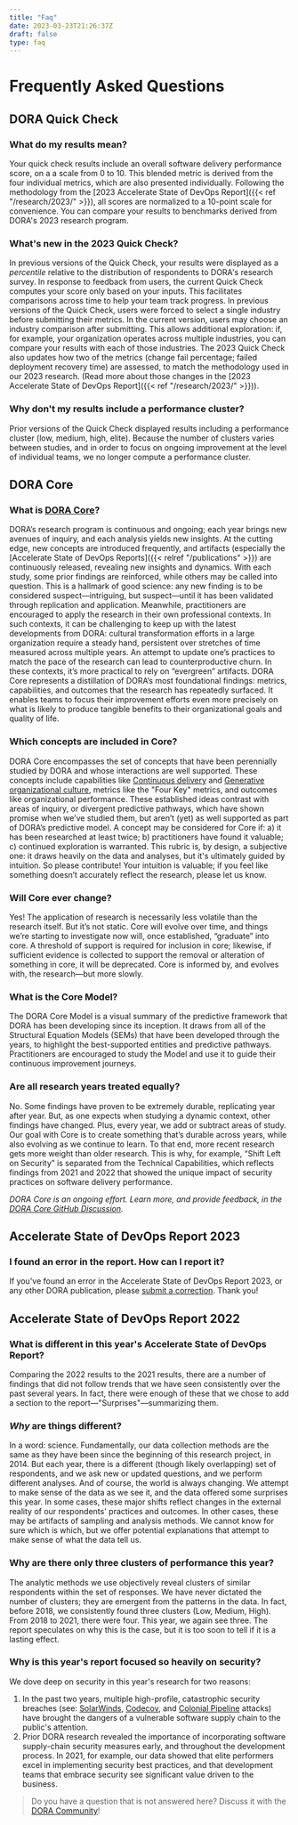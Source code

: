 ```yaml
---
title: "Faq"
date: 2023-03-23T21:26:37Z
draft: false
type: faq
---
```


# Frequently Asked Questions

## DORA Quick Check
### What do my results mean?
Your quick check results include an overall software delivery performance score, on a a scale from 0 to 10. This blended metric is derived from the four individual metrics, which are also presented individually. Following the methodology from the [2023 Accelerate State of DevOps Report]({{< ref "/research/2023/" >}}), all scores are normalized to a 10-point scale for convenience. You can compare your results to benchmarks derived from DORA's 2023 research program.

### What's new in the 2023 Quick Check?
In previous versions of the Quick Check, your results were displayed as a _percentile_ relative to the distribution of respondents to DORA's research survey. In response to feedback from users, the current Quick Check computes your score only based on your inputs. This facilitates comparisons across time to help your team track progress. In previous versions of the Quick Check, users were forced to select a single industry before submitting their metrics. In the current version, users may choose an industry comparison after submitting. This allows additional exploration: if, for example, your organization operates across multiple industries, you can compare your results with each of those industries. The 2023 Quick Check also updates how two of the metrics (change fail percentage; failed deployment recovery time) are assessed, to match the methodology used in our 2023 research. (Read more about those changes in the [2023 Accelerate State of DevOps Report]({{< ref "/research/2023/" >}})).

### Why don't my results include a performance cluster?
Prior versions of the Quick Check displayed results including a performance cluster (low, medium, high, elite). Because the number of clusters varies between studies, and in order to focus on ongoing improvement at the level of individual teams, we no longer compute a performance cluster.

## DORA Core
### What is [DORA Core](/core/)?
DORA’s research program is continuous and ongoing; each year brings new avenues of inquiry, and each analysis yields new insights. At the cutting edge, new concepts are introduced frequently, and artifacts (especially the [Accelerate State of DevOps Reports]({{< relref "/publications" >}}) are continuously released, revealing new insights and dynamics. With each study, some prior findings are reinforced, while others may be called into question. This is a hallmark of good science: any new finding is to be considered suspect—intriguing, but suspect—until it has been validated through replication and application. Meanwhile, practitioners are encouraged to apply the research in their own professional contexts. In such contexts, it can be challenging to keep up with the latest developments from DORA: cultural transformation efforts in a large organization require a steady hand, persistent over stretches of time measured across multiple years. An attempt to update one’s practices to match the pace of the research can lead to counterproductive churn. In these contexts, it’s more practical to rely on “evergreen” artifacts. DORA Core represents a distillation of DORA’s most foundational findings: metrics, capabilities, and outcomes that the research has repeatedly surfaced. It enables teams to focus their improvement efforts even more precisely on what is likely to produce tangible benefits to their organizational goals and quality of life.

### Which concepts are included in Core?
DORA Core encompasses the set of concepts that have been perennially studied by DORA and whose interactions are well supported. These concepts include capabilities like [Continuous delivery](/devops-capabilities/technical/continuous-delivery) and [Generative organizational culture](/devops-capabilities/cultural/generative-organizational-culture), metrics like the "Four Key" metrics, and outcomes like organizational performance. These established ideas contrast with areas of inquiry, or divergent predictive pathways, which have shown promise when we’ve studied them, but aren’t (yet) as well supported as part of DORA’s predictive model. A concept may be considered for Core if: a) it has been researched at least twice; b) practitioners have found it valuable; c) continued exploration is warranted. This rubric is, by design, a subjective one: it draws heavily on the data and analyses, but it's ultimately guided by intuition. So please contribute! Your intuition is valuable; if you feel like something doesn’t accurately reflect the research, please let us know.

### Will Core ever change?
Yes! The application of research is necessarily less volatile than the research itself. But it’s not static. Core will evolve over time, and things we’re starting to investigate now will, once established, “graduate” into core. A threshold of support is required for inclusion in core; likewise, if sufficient evidence is collected to support the removal or alteration of something in core, it will be deprecated. Core is informed by, and evolves with, the research—but more slowly.

### What is the Core Model?
The DORA Core Model is a visual summary of the predictive framework that DORA has been developing since its inception. It draws from all of the Structural Equation Models (SEMs) that have been developed through the years, to highlight the best-supported entities and predictive pathways. Practitioners are encouraged to study the Model and use it to guide their continuous improvement journeys.

### Are all research years treated equally?
No. Some findings have proven to be extremely durable, replicating year after year. But, as one expects when studying a dynamic context, other findings have changed. Plus, every year, we add or subtract areas of study. Our goal with Core is to create something that’s durable across years, while also evolving as we continue to learn. To that end, more recent research gets more weight than older research. This is why, for example, “Shift Left on Security” is separated from the Technical Capabilities, which reflects findings from 2021 and 2022 that showed the unique impact of security practices on software delivery performance.

_DORA Core is an ongoing effort. Learn more, and provide feedback, in the [DORA Core GitHub Discussion](https://github.com/dora-team/dora.dev/discussions/265)._

## Accelerate State of DevOps Report 2023
### I found an error in the report. How can I report it?
If you've found an error in the Accelerate State of DevOps Report 2023, or any other DORA publication, please [submit a correction](/contact/?inquiry_type=Errata&errata_pub=Accelerate+State+of+DevOps+Report+2023). Thank you!

## Accelerate State of DevOps Report 2022
### What is different in this year's Accelerate State of DevOps Report?
Comparing the 2022 results to the 2021 results, there are a number of findings that did not follow trends that we have seen consistently over the past several years. In fact, there were enough of these that we chose to add a section to the report—"Surprises"—summarizing them.

### _Why_ are things different?
In a word: science. Fundamentally, our data collection methods are the same as they have been since the beginning of this research project, in 2014. But each year, there is a different (though likely overlapping) set of respondents, and we ask new or updated questions, and we perform different analyses. And of course, the world is always changing. We attempt to make sense of the data as we see it, and the data offered some surprises this year. In some cases, these major shifts reflect changes in the external reality of our respondents' practices and outcomes. In other cases, these may be artifacts of sampling and analysis methods. We cannot know for sure which is which, but we offer potential explanations that attempt to make sense of what the data tell us.

### Why are there only three clusters of performance this year?
The analytic methods we use objectively reveal clusters of similar respondents within the set of responses. We have never dictated the number of clusters; they are emergent from the patterns in the data. In fact, before 2018, we consistently found three clusters (Low, Medium, High). From 2018 to 2021, there were four. This year, we again see three. The report speculates on why this is the case, but it is too soon to tell if it is a lasting effect.

### Why is this year's report focused so heavily on security?
We dove deep on security in this year's research for two reasons:
1. In the past two years, multiple high-profile, catastrophic security breaches (see: [SolarWinds](https://www.businessinsider.com/solarwinds-hack-explained-government-agencies-cyber-security-2020-12), [Codecov](https://www.reuters.com/technology/codecov-hackers-breached-hundreds-restricted-customer-sites-sources-2021-04-19/), and [Colonial Pipeline](https://www.bloomberg.com/news/articles/2021-06-04/hackers-breached-colonial-pipeline-using-compromised-password) attacks) have brought the dangers of a vulnerable software supply chain to the public's attention.
2. Prior DORA research revealed the importance of incorporating software supply-chain security measures early, and throughout the development process. In 2021, for example, our data showed that elite performers excel in implementing security best practices, and that development teams that embrace security see significant value driven to the business.

> Do you have a question that is not answered here? Discuss it with the [DORA Community](https://dora.community)!
